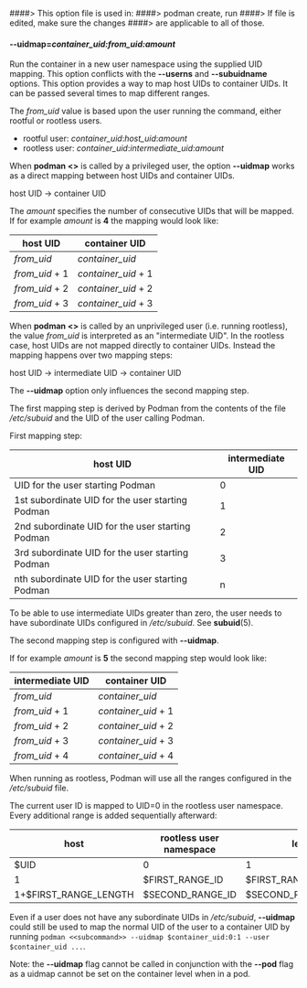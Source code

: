 ####> This option file is used in:
####> podman create, run
####> If file is edited, make sure the changes
####> are applicable to all of those.

#### **--uidmap**=_container_uid:from_uid:amount_

Run the container in a new user namespace using the supplied UID mapping. This
option conflicts with the **--userns** and **--subuidname** options. This
option provides a way to map host UIDs to container UIDs. It can be passed
several times to map different ranges.

The _from_uid_ value is based upon the user running the command, either rootful or rootless users.

- rootful user: _container_uid_:_host_uid_:_amount_
- rootless user: _container_uid_:_intermediate_uid_:_amount_

When **podman <<subcommand>>** is called by a privileged user, the option **--uidmap**
works as a direct mapping between host UIDs and container UIDs.

host UID -> container UID

The _amount_ specifies the number of consecutive UIDs that will be mapped.
If for example _amount_ is **4** the mapping would look like:

| host UID       | container UID       |
| -------------- | ------------------- |
| _from_uid_     | _container_uid_     |
| _from_uid_ + 1 | _container_uid_ + 1 |
| _from_uid_ + 2 | _container_uid_ + 2 |
| _from_uid_ + 3 | _container_uid_ + 3 |

When **podman <<subcommand>>** is called by an unprivileged user (i.e. running rootless),
the value _from_uid_ is interpreted as an "intermediate UID". In the rootless
case, host UIDs are not mapped directly to container UIDs. Instead the mapping
happens over two mapping steps:

host UID -> intermediate UID -> container UID

The **--uidmap** option only influences the second mapping step.

The first mapping step is derived by Podman from the contents of the file
_/etc/subuid_ and the UID of the user calling Podman.

First mapping step:

| host UID                                         | intermediate UID |
| ------------------------------------------------ | ---------------- |
| UID for the user starting Podman                 | 0                |
| 1st subordinate UID for the user starting Podman | 1                |
| 2nd subordinate UID for the user starting Podman | 2                |
| 3rd subordinate UID for the user starting Podman | 3                |
| nth subordinate UID for the user starting Podman | n                |

To be able to use intermediate UIDs greater than zero, the user needs to have
subordinate UIDs configured in _/etc/subuid_. See **subuid**(5).

The second mapping step is configured with **--uidmap**.

If for example _amount_ is **5** the second mapping step would look like:

| intermediate UID | container UID       |
| ---------------- | ------------------- |
| _from_uid_       | _container_uid_     |
| _from_uid_ + 1   | _container_uid_ + 1 |
| _from_uid_ + 2   | _container_uid_ + 2 |
| _from_uid_ + 3   | _container_uid_ + 3 |
| _from_uid_ + 4   | _container_uid_ + 4 |

When running as rootless, Podman will use all the ranges configured in the _/etc/subuid_ file.

The current user ID is mapped to UID=0 in the rootless user namespace.
Every additional range is added sequentially afterward:

| host                  | rootless user namespace | length               |
| --------------------- | ----------------------- | -------------------- |
| $UID                  | 0                       | 1                    |
| 1                     | $FIRST_RANGE_ID         | $FIRST_RANGE_LENGTH  |
| 1+$FIRST_RANGE_LENGTH | $SECOND_RANGE_ID        | $SECOND_RANGE_LENGTH |

Even if a user does not have any subordinate UIDs in _/etc/subuid_,
**--uidmap** could still be used to map the normal UID of the user to a
container UID by running `podman <<subcommand>> --uidmap $container_uid:0:1 --user $container_uid ...`.

Note: the **--uidmap** flag cannot be called in conjunction with the **--pod** flag as a uidmap cannot be set on the container level when in a pod.
